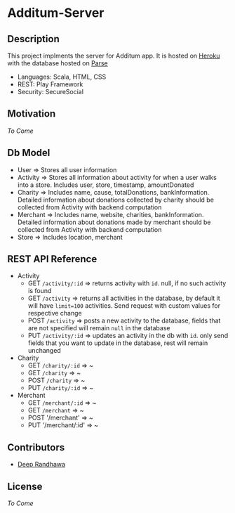# Additum-Server

## Description
This project implments the server for Additum app. It is hosted on [Heroku](https://www.heroku.com) 
with the database hosted on [Parse](https://www.parse.com)
* Languages: Scala, HTML, CSS
* REST: Play Framework
* Security: SecureSocial

## Motivation
 *To Come*

## Db Model
* User => Stores all user information
* Activity => Stores all information about activity for when a user walks into a store. Includes user, store, timestamp, amountDonated
* Charity => Includes name, cause, totalDonations, bankInformation. Detailed information about donations collected by charity should be collected from Activity with backend computation
* Merchant => Includes name, website, charities, bankInformation. Detailed information about donations made by merchant should be collected from Activity with backend computation
* Store => Includes location, merchant

## REST API Reference
* Activity
  * GET `/activity/:id` => returns activity with `id`. null, if no such activity is found
  * GET `/activity` => returns all activities in the database, by default it will have `limit=100` activities. Send request with custom values for respective change
  * POST `/activity` => posts a new activity to the database, fields that are not specified will remain `null` in the database
  * PUT `/activity/:id` => updates an activity in the db with `id`. only send fields that you want to update in the database, rest will remain unchanged
* Charity
  * GET `/charity/:id` => ~
  * GET `/charity` => ~
  * POST `/charity` => ~
  * PUT `/charity/:id` => ~
* Merchant
  * GET `/merchant/:id` => ~
  * GET `/merchant` => ~
  * POST '/merchant' => ~
  * PUT '/merchant/:id' => ~

## Contributors
* [Deep Randhawa](https://www.github.com/hermes95)

## License
 *To Come*
